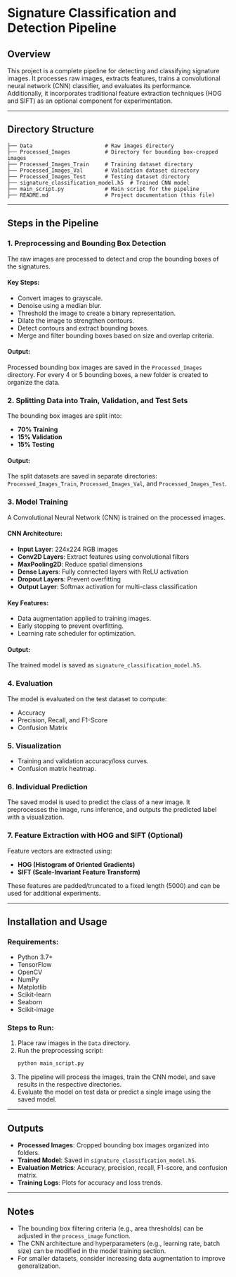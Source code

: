 # Signature Classification and Detection Pipeline

## Overview

This project is a complete pipeline for detecting and classifying signature images. It processes raw images, extracts features, trains a convolutional neural network (CNN) classifier, and evaluates its performance. Additionally, it incorporates traditional feature extraction techniques (HOG and SIFT) as an optional component for experimentation.

---

## Directory Structure

```
├── Data                       # Raw images directory
├── Processed_Images           # Directory for bounding box-cropped images
├── Processed_Images_Train     # Training dataset directory
├── Processed_Images_Val       # Validation dataset directory
├── Processed_Images_Test      # Testing dataset directory
├── signature_classification_model.h5  # Trained CNN model
├── main_script.py             # Main script for the pipeline
├── README.md                  # Project documentation (this file)
```

---

## Steps in the Pipeline

### 1. Preprocessing and Bounding Box Detection

The raw images are processed to detect and crop the bounding boxes of the signatures.

#### Key Steps:
- Convert images to grayscale.
- Denoise using a median blur.
- Threshold the image to create a binary representation.
- Dilate the image to strengthen contours.
- Detect contours and extract bounding boxes.
- Merge and filter bounding boxes based on size and overlap criteria.

#### Output:
Processed bounding box images are saved in the `Processed_Images` directory. For every 4 or 5 bounding boxes, a new folder is created to organize the data.

### 2. Splitting Data into Train, Validation, and Test Sets

The bounding box images are split into:
- **70% Training**
- **15% Validation**
- **15% Testing**

#### Output:
The split datasets are saved in separate directories: `Processed_Images_Train`, `Processed_Images_Val`, and `Processed_Images_Test`.

### 3. Model Training

A Convolutional Neural Network (CNN) is trained on the processed images.

#### CNN Architecture:
- **Input Layer**: 224x224 RGB images
- **Conv2D Layers**: Extract features using convolutional filters
- **MaxPooling2D**: Reduce spatial dimensions
- **Dense Layers**: Fully connected layers with ReLU activation
- **Dropout Layers**: Prevent overfitting
- **Output Layer**: Softmax activation for multi-class classification

#### Key Features:
- Data augmentation applied to training images.
- Early stopping to prevent overfitting.
- Learning rate scheduler for optimization.

#### Output:
The trained model is saved as `signature_classification_model.h5`.

### 4. Evaluation

The model is evaluated on the test dataset to compute:
- Accuracy
- Precision, Recall, and F1-Score
- Confusion Matrix

### 5. Visualization

- Training and validation accuracy/loss curves.
- Confusion matrix heatmap.

### 6. Individual Prediction

The saved model is used to predict the class of a new image. It preprocesses the image, runs inference, and outputs the predicted label with a visualization.

### 7. Feature Extraction with HOG and SIFT (Optional)

Feature vectors are extracted using:
- **HOG (Histogram of Oriented Gradients)**
- **SIFT (Scale-Invariant Feature Transform)**

These features are padded/truncated to a fixed length (5000) and can be used for additional experiments.

---

## Installation and Usage

### Requirements:
- Python 3.7+
- TensorFlow
- OpenCV
- NumPy
- Matplotlib
- Scikit-learn
- Seaborn
- Scikit-image

### Steps to Run:
1. Place raw images in the `Data` directory.
2. Run the preprocessing script:
   ```bash
   python main_script.py
   ```
3. The pipeline will process the images, train the CNN model, and save results in the respective directories.
4. Evaluate the model on test data or predict a single image using the saved model.

---

## Outputs

- **Processed Images**: Cropped bounding box images organized into folders.
- **Trained Model**: Saved in `signature_classification_model.h5`.
- **Evaluation Metrics**: Accuracy, precision, recall, F1-score, and confusion matrix.
- **Training Logs**: Plots for accuracy and loss trends.

---

## Notes

- The bounding box filtering criteria (e.g., area thresholds) can be adjusted in the `process_image` function.
- The CNN architecture and hyperparameters (e.g., learning rate, batch size) can be modified in the model training section.
- For smaller datasets, consider increasing data augmentation to improve generalization.


